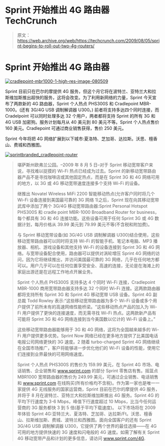 # Sprint 开始推出 4G 路由器 TechCrunch

> 原文：<https://web.archive.org/web/https://techcrunch.com/2009/08/05/sprint-begins-to-roll-out-two-4g-routers/>

# Sprint 开始推出 4G 路由器

[![cradlepoint-mbr1000-1-high-res-image-080509](img/ff362e3072a95a5f79c31b8be2cf583a.png "cradlepoint-mbr1000-1-high-res-image-080509")](https://web.archive.org/web/20221007042740/https://beta.techcrunch.com/wp-content/uploads/2009/08/cradlepoint-mbr1000-1-high-res-image-080509.jpg)

Sprint 目前只在巴尔的摩提供 4G 服务，但这个月它将在波特兰、亚特兰大和拉斯维加斯推出超快的服务，这将会改变。为了利用新网络的力量，Sprint 今天宣布了两款新的 4G 路由器，Sprint 个人热点 PHS300S 和 Cradlepoint MBR-1000。(还有 3G/4G USB 调制解调器 U300。)
 前者将支持多达四个同时连接，而 Cradelpoint 可以同时处理多达 32 个用户，两者都将支持 Sprint 的所有 3G 和 4G USB 加密狗。服务计划每月从 40 美元到 80 美元不等。Sprint 个人热点售价 160 美元。Cradlepoint 可通过商业销售获得，售价 250 美元。

Sprint 今年将把 4G 网络扩展到以下城市:夏洛特、芝加哥、达拉斯。沃思、檀香山、费城和西雅图。

[![sprintbranded_cradlepoint-router](img/a7b885b0b24d568b53ecb6dab3cddb60.png "sprintbranded_cradlepoint-router")](https://web.archive.org/web/20221007042740/https://beta.techcrunch.com/wp-content/uploads/2009/08/sprintbranded_cradlepoint-router.jpg)

> 堪萨斯州欧弗兰公园。–2009 年 8 月 5 日–对于 Sprint 移动宽带客户来说，寻找难以捉摸的 Wi-Fi 热点已经成为过去。Sprint 的新移动宽带路由器产品不是寻找咖啡店或其他固定热点，而是在 Sprint 3G 和 4G 网络可用的地方，以 3G 或 4G 移动宽带速度连接多个支持 Wi-Fi 的设备。
> 
> 继推出 Novatel Wireless MiFi 2200 智能移动热点(允许客户同时将几个 Wi-Fi 设备连接到美国最可靠的 3G 网络 1)之后，Sprint 现在向其移动宽带武库中添加了两个 3G/4G 移动宽带路由器:Sprint Personal Hotspot PHS300S 和 cradle point MBR-1000 Broadband Router for business，每个都具有 3G 和 4G 连接功能。这些设备可用于任何 Sprint 3G 或 4G 数据计划，每月价格从 39.99 美元到 79.99 美元不等(不含税和附加费)。
> 
> 与 Sprint 移动宽带设备(如 3G/4G USB 调制解调器 U300)结合使用，这些移动宽带路由器可以同时将支持 Wi-Fi 的智能手机、笔记本电脑、MP3 播放器、相机、游戏设备和其他支持 Wi-Fi 的设备连接到 Sprint 3G 和 4G 网络。与宽带设备配合使用，路由器可以提供对涡轮增压 Sprint 4G 网络的访问，因为它将继续推出，并访问美国最可靠的 3G 网络，几乎在任何地方都可以。用户几乎可以在任何位置享受安全、高速的连接，无论是在海滩上的家庭出游还是在远程工作地点开展业务。
> 
> Sprint 个人热点 PHS300S 支持多达 4 个同时 Wi-Fi 连接，Cradlepoint MBR-1000 商用宽带路由器支持多达 32 个同时 Wi-Fi 连接。这两款路由器都将支持所有 Sprint 3G 和 Sprint 4G 移动宽带 USB 设备。Sprint 4G 副总裁 Todd Rowley 表示:“这些移动宽带路由器为多个 Wi-Fi 设备或多个用户提供了前所未有的高速网络性能桥梁。“这些移动热点产品的加入为 Wi-Fi 用户提供了更快的连接速度，而无需寻找 Wi-Fi 热点。这两款新产品有可能将 Sprint 3G 和 4G 网络连接到当今美国数以亿计的 Wi-Fi 设备上。”
> 
> 这些移动宽带路由器能够用于 3G 和 4G 网络，这将为全国越来越多的 Wi-Fi 用户提供更多优势。Sprint Now 网络已经在更多地方提供了比美国电话电报公司网络更快的 3G 速度。2 随着 turbo-charged Sprint 4G 网络继续在全国市场推广，客户将能够进一步优化他们的 Wi-Fi 设备的性能，使用它们连接到业界最快的可用网络速度。
> 
> Sprint 个人热点 PHS300S 的售价为 159.99 美元，在 Sprint 4G 市场、电话销售、企业销售和 www.sprint.com 的部分 Sprint 零售店有售。摇篮点 MBR1000 宽带路由器的售价为 249.99 美元，可通过企业销售、电话销售和 www.sprint.com 在线购买(所有价格均不含税)。作为第一家也是唯一一家提供 4G 无线服务的国家运营商，Sprint 目前在巴尔的摩提供 4G 服务，并将于 8 月在波特兰、亚特兰大和拉斯维加斯推出 4G 服务。Sprint 4G 的平均下行速度为 3-6 Mbps，峰值下行速度超过 10 Mbps，比当今任何运营商的 3G 服务都快 3 到 5 倍(基于平均下载速度)。
> 以下市场将在 2009 年体验 Sprint 4G:亚特兰大、夏洛特、芝加哥、达拉斯/Ft。沃思、檀香山、拉斯维加斯、费城、波特兰和西雅图。面向全国客户的还有 Sprint 3G/4G USB 调制解调器 U300，它提供了两个世界的最佳选择——在 4G 可用的地方提供快速的 3G 速度和闪电般的 4G 速度。如需了解有关 Sprint 4G 移动宽带产品和计划的更多信息，请访问 www.sprint.com/4G.